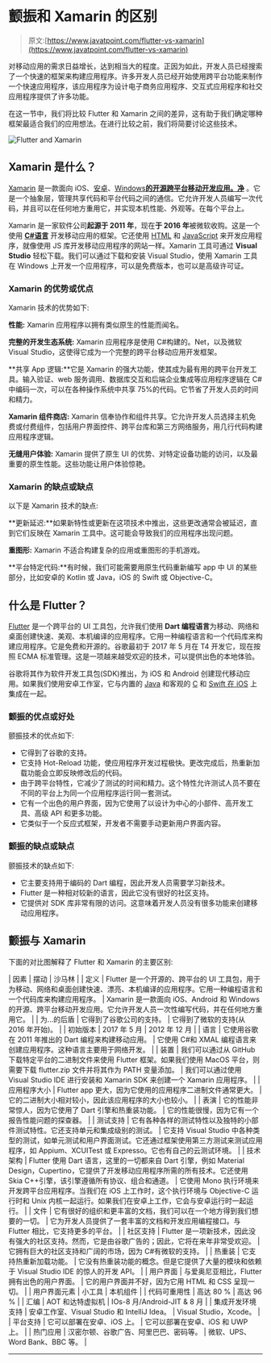 # 颤振和 Xamarin 的区别

> 原文:[https://www.javatpoint.com/flutter-vs-xamarin](https://www.javatpoint.com/flutter-vs-xamarin)

对移动应用的需求日益增长，达到相当大的程度。正因为如此，开发人员已经搜索了一个快速的框架来构建应用程序。许多开发人员已经开始使用跨平台功能来制作一个快速应用程序，该应用程序为设计电子商务应用程序、交互式应用程序和社交应用程序提供了许多功能。

在这一节中，我们将比较 Flutter 和 Xamarin 之间的差异，这有助于我们确定哪种框架最适合我们的应用想法。在进行比较之前，我们将简要讨论这些技术。

![Flutter and Xamarin](../Images/0a8e7918ef9ca895a5425b0c9da6f750.png)

## Xamarin 是什么？

[Xamarin](https://www.javatpoint.com/xamarin) 是一款面向 iOS、[安卓](https://www.javatpoint.com/android-tutorial)、[Windows](https://www.javatpoint.com/windows)[**的开源跨平台移动开发应用。净**](https://www.javatpoint.com/net-framework) 。它是一个抽象层，管理共享代码和平台代码之间的通信。它允许开发人员编写一次代码，并且可以在任何地方重用它，并实现本机性能、外观等。在每个平台上。

Xamarin 是一家软件公司**起源于 2011 年**，现在**于 2016 年**被微软收购。这是一个使用 [**C#语言**](https://www.javatpoint.com/c-sharp-tutorial) 开发移动应用的框架。它还使用 [HTML](https://www.javatpoint.com/html-tutorial) 和 [JavaScript](https://www.javatpoint.com/javascript-tutorial) 来开发应用程序，就像使用 JS 库开发移动应用程序的网站一样。Xamarin 工具可通过 **Visual Studio** 轻松下载。我们可以通过下载和安装 Visual Studio，使用 Xamarin 工具在 Windows 上开发一个应用程序，可以是免费版本，也可以是高级许可证。

### Xamarin 的优势或优点

Xamarin 技术的优势如下:

**性能:** Xamarin 应用程序以拥有类似原生的性能而闻名。

**完整的开发生态系统:** Xamarin 应用程序是使用 C#构建的。Net，以及微软 Visual Studio，这使得它成为一个完整的跨平台移动应用开发框架。

**共享 App 逻辑:**它是 Xamarin 的强大功能，使其成为最有用的跨平台开发工具。输入验证、web 服务调用、数据库交互和后端企业集成等应用程序逻辑在 C#中编码一次，可以在各种操作系统中共享 75%的代码。它节省了开发人员的时间和精力。

**Xamarin 组件商店:** Xamarin 信奉协作和组件共享。它允许开发人员选择主机免费或付费组件，包括用户界面控件、跨平台库和第三方网络服务，用几行代码构建应用程序逻辑。

**无缝用户体验:** Xamarin 提供了原生 UI 的优势、对特定设备功能的访问，以及最重要的原生性能。这些功能让用户体验惊艳。

### Xamarin 的缺点或缺点

以下是 Xamarin 技术的缺点:

**更新延迟:**如果新特性或更新在这项技术中推出，这些更改通常会被延迟，直到它们反映在 Xamarin 工具中。这可能会导致我们的应用程序出现问题。

**重图形:** Xamarin 不适合构建复杂的应用或重图形的手机游戏。

**平台特定代码:**有时候，我们可能需要用原生代码重新编写 app 中 UI 的某些部分，比如安卓的 Kotlin 或 Java，iOS 的 Swift 或 Objective-C。

## 什么是 Flutter？

[Flutter](https://www.javatpoint.com/flutter) 是一个跨平台的 UI 工具包，允许我们使用 **Dart 编程语言**为移动、网络和桌面创建快速、美观、本机编译的应用程序。它用一种编程语言和一个代码库来构建应用程序。它是免费和开源的。谷歌最初于 2017 年 5 月在 T4 开发它，现在按照 ECMA 标准管理。这是一项越来越受欢迎的技术，可以提供出色的本地体验。

谷歌将其作为软件开发工具包(SDK)推出，为 iOS 和 Android 创建现代移动应用。如果我们使用安卓工作室，它与内置的 [Java](https://www.javatpoint.com/java-tutorial) 和客观的 [C](https://www.javatpoint.com/c-programming-language-tutorial) 和 [Swift 在 iOS](https://www.javatpoint.com/ios-development-using-swift) 上集成在一起。

### 颤振的优点或好处

颤振技术的优点如下:

*   它得到了谷歌的支持。
*   它支持 Hot-Reload 功能，使应用程序开发过程极快。更改完成后，热重新加载功能会立即反映修改后的代码。
*   由于跨平台特性，它减少了测试的时间和精力。这个特性允许测试人员不要在不同的平台上为同一个应用程序运行同一套测试。
*   它有一个出色的用户界面，因为它使用了以设计为中心的小部件、高开发工具、高级 API 和更多功能。
*   它类似于一个反应式框架，开发者不需要手动更新用户界面内容。

### 颤振的缺点或缺点

颤振技术的缺点如下:

*   它主要支持用于编码的 Dart 编程，因此开发人员需要学习新技术。
*   Flutter 是一种相对较新的语言，因此它没有很好的社区支持。
*   它提供对 SDK 库非常有限的访问。这意味着开发人员没有很多功能来创建移动应用程序。

## 颤振与 Xamarin

下面的对比图解释了 Flutter 和 Xamarin 的主要区别:

| 因素 | 摆动 | 沙马林 |
| 定义 | Flutter 是一个开源的、跨平台的 UI 工具包，用于为移动、网络和桌面创建快速、漂亮、本机编译的应用程序。它用一种编程语言和一个代码库来构建应用程序。 | Xamarin 是一款面向 iOS、Android 和 Windows 的开源、跨平台移动开发应用。它允许开发人员一次性编写代码，并在任何地方重用它。 |
| 为...的后盾 | 它得到了谷歌公司的支持。 | 它得到了微软的支持(从 2016 年开始)。 |
| 初始版本 | 2017 年 5 月 | 2012 年 12 月 |
| 语言 | 它使用谷歌在 2011 年推出的 Dart 编程来构建移动应用。 | 它使用 C#和 XMAL 编程语言来创建应用程序。这种语言主要用于网络开发。 |
| 装置 | 我们可以通过从 GitHub 下载特定平台的二进制文件来使用 Flutter 框架。如果我们使用 MacOS 平台，则需要下载 flutter.zip 文件并将其作为 PATH 变量添加。 | 我们可以通过使用 Visual Studio IDE 进行安装和 Xamarin SDK 来创建一个 Xamarin 应用程序。 |
| 应用程序大小 | Flutter app 更大，因为它使用的应用程序二进制文件通常更大。 | 它的二进制大小相对较小，因此该应用程序的大小也较小。 |
| 表演 | 它的性能非常惊人，因为它使用了 Dart 引擎和热重装功能。 | 它的性能很慢，因为它有一个报告性能问题的探查器。 |
| 测试支持 | 它有各种各样的测试特性以及独特的小部件测试特性。它还支持单元和集成级别的测试。 | 它支持 Visual Studio 中各种类型的测试，如单元测试和用户界面测试。它还通过框架使用第三方测试来测试应用程序，如 Appium、XCUITest 或 Expresso。它也有自己的云测试环境。 |
| 技术架构 | Flutter 使用 Dart 语言，这里的一切都来自 Dart 引擎，例如 Material Design，Cupertino，它提供了开发移动应用程序所需的所有技术。它还使用 Skia C++引擎，该引擎遵循所有协议、组合和通道。 | 它使用 Mono 执行环境来开发跨平台应用程序。当我们在 iOS 上工作时，这个执行环境与 Objective-C 运行时和 Unix 内核一起运行。如果我们在安卓上工作，它会与安卓运行时一起运行。 |
| 文件 | 它有很好的组织和更丰富的文档，我们可以在一个地方得到我们想要的一切。 | 它为开发人员提供了一套丰富的文档和开发应用编程接口。与 Flutter 相比，它支持更多的平台。 |
| 社区支持 | Flutter 是一项新技术，因此没有强大的社区支持。然而，它是由谷歌广告的；因此，它将在来年非常受欢迎。 | 它拥有巨大的社区支持和广阔的市场，因为 C#有微软的支持。 |
| 热重装 | 它支持热重新加载功能。 | 它没有热重装功能的概念。但是它提供了大量的模块和依赖于 Visual Studio IDE 的惊人的开发 API。 |
| 用户界面 | 与爱奥尼亚相比，Flutter 拥有出色的用户界面。 | 它的用户界面并不好，因为它用 HTML 和 CSS 呈现一切。 |
| 用户界面元素 | 小工具 | 本机组件 |
| 代码可重用性 | 高达 80 % | 高达 96 % |
| 汇编 | AOT 和达特虚拟机 | IOs-8 月/Android-JIT & 8 月 |
| 集成开发环境支持 | 安卓工作室、Visual Studio 和 IntelliJ Idea。 | Visual Studio，Xcode。 |
| 平台支持 | 它可以部署在安卓、iOS 上。 | 它可以部署在安卓、iOS 和 UWP 上。 |
| 热门应用 | 汉密尔顿、谷歌广告、阿里巴巴、密码等。 | 微软、UPS、Word Bank、BBC 等。 |

* * *